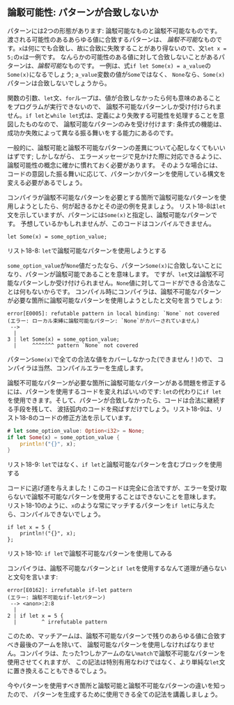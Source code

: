 <!-- ## Refutability: Whether a Pattern Might Fail to Match -->

## 論駁可能性: パターンが合致しないか

<!-- Patterns come in two forms: refutable and irrefutable. Patterns that will match -->
<!-- for any possible value passed are *irrefutable*. An example would be `x` in the -->
<!-- statement `let x = 5;` because `x` matches anything and therefore cannot fail -->
<!-- to match. Patterns that can fail to match for some possible value are -->
<!-- *refutable*. An example would be `Some(x)` in the expression `if let Some(x) = -->
<!-- a_value`; because if the value in `a_value` variable is `None` rather than -->
<!-- `Some`, the `Some(x)` pattern will not match. -->

パターンには2つの形態があります: 論駁可能なものと論駁不可能なものです。渡される可能性のあるあらゆる値に合致するパターンは、
*論駁不可能*なものです。`x`は何にでも合致し、故に合致に失敗することがあり得ないので、文`let x = 5;`の`x`は一例です。
なんらかの可能性のある値に対して合致しないことがあるパターンは、*論駁可能*なものです。
一例は、式`if let Some(x) = a_value`の`Some(x)`になるでしょう; `a_value`変数の値が`Some`ではなく、
`None`なら、`Some(x)`パターンは合致しないでしょうから。

<!-- Function parameters, `let` statements, and `for` loops can only accept -->
<!-- irrefutable patterns, because the program cannot do anything meaningful when -->
<!-- values don’t match. The `if let` and `while let` expressions only accept -->
<!-- refutable patterns, because by definition they’re intended to handle possible -->
<!-- failure: the functionality of a conditional is in its ability to perform -->
<!-- differently depending on success or failure. -->

関数の引数、`let`文、`for`ループは、値が合致しなかったら何も意味のあることをプログラムが実行できないので、
論駁不可能なパターンしか受け付けられません。`if let`と`while let`式は、定義により失敗する可能性を処理することを意図したものなので、
論駁可能なパターンのみを受け付けます: 条件式の機能は、成功か失敗によって異なる振る舞いをする能力にあるのです。

<!-- In general, you shouldn’t have to worry about the distinction between refutable -->
<!-- and irrefutable patterns; however, you do need to be familiar with the concept -->
<!-- of refutability so you can respond when you see it in an error message. In -->
<!-- those cases, you’ll need to change either the pattern or the construct you’re -->
<!-- using the pattern with, depending on the intended behavior of the code. -->

一般的に、論駁可能と論駁不可能なパターンの差異について心配しなくてもいいはずです; しかしながら、
エラーメッセージで見かけた際に対応できるように、論駁可能性の概念に確かに慣れておく必要があります。
そのような場合には、コードの意図した振る舞いに応じて、パターンかパターンを使用している構文を変える必要があるでしょう。

<!-- Let’s look at an example of what happens when we try to use a refutable pattern -->
<!-- where Rust requires an irrefutable pattern and vice versa. Listing 18-8 shows a -->
<!-- `let` statement, but for the pattern we’ve specified `Some(x)`, a refutable -->
<!-- pattern. As you might expect, this code will not compile. -->

コンパイラが論駁不可能なパターンを必要とする箇所で論駁可能なパターンを使用しようとしたら、何が起きるかとその逆の例を見ましょう。
リスト18-8は`let`文を示していますが、パターンには`Some(x)`と指定し、論駁可能なパターンです。
予想しているかもしれませんが、このコードはコンパイルできません。

```rust,ignore
let Some(x) = some_option_value;
```

<!-- <span class="caption">Listing 18-8: Attempting to use a refutable pattern with -->
<!-- `let`</span> -->

<span class="caption">リスト18-8: `let`で論駁可能なパターンを使用しようとする</span>

<!-- If `some_option_value` was a `None` value, it would fail to match the pattern -->
<!-- `Some(x)`, meaning the pattern is refutable. However, the `let` statement can -->
<!-- only accept an irrefutable pattern because there is nothing valid the code can -->
<!-- do with a `None` value. At compile time, Rust will complain that we’ve tried to -->
<!-- use a refutable pattern where an irrefutable pattern is required: -->

`some_option_value`が`None`値だったなら、パターン`Some(x)`に合致しないことになり、パターンが論駁可能であることを意味します。
ですが、`let`文は論駁不可能なパターンしか受け付けられません。`None`値に対してコードができる合法なことは何もないからです。
コンパイル時にコンパイラは、論駁不可能なパターンが必要な箇所に論駁可能なパターンを使用しようとしたと文句を言うでしょう:

```text
error[E0005]: refutable pattern in local binding: `None` not covered
(エラー: ローカル束縛に論駁可能なパターン: `None`がカバーされていません)
 -->
  |
3 | let Some(x) = some_option_value;
  |     ^^^^^^^ pattern `None` not covered
```

<!-- Because we didn’t cover (and couldn’t cover!) every valid value with the -->
<!-- pattern `Some(x)`, Rust rightfully produces a compiler error. -->

パターン`Some(x)`で全ての合法な値をカバーしなかった(できません！)ので、
コンパイラは当然、コンパイルエラーを生成します。

<!-- To fix the problem where we have a refutable pattern where an irrefutable -->
<!-- pattern is needed, we can change the code that uses the pattern: instead of -->
<!-- using `let`, we can use `if let`. Then if the pattern doesn’t match, the code -->
<!-- will just skip the code in the curly brackets, giving it a way to continue -->
<!-- validly. Listing 18-9 shows how to fix the code in Listing 18-8. -->

論駁不可能なパターンが必要な箇所に論駁可能なパターンがある問題を修正するには、パターンを使用するコードを変えればいいのです:
`let`の代わりに`if let`を使用できます。そして、パターンが合致しなかったら、コードは合法に継続する手段を残して、
波括弧内のコードを飛ばすだけでしょう。リスト18-9は、リスト18-8のコードの修正方法を示しています。

```rust
# let some_option_value: Option<i32> = None;
if let Some(x) = some_option_value {
    println!("{}", x);
}
```

<!-- <span class="caption">Listing 18-9: Using `if let` and a block with refutable -->
<!-- patterns instead of `let`</span> -->

<span class="caption">リスト18-9: `let`ではなく、`if let`と論駁可能なパターンを含むブロックを使用する</span>

<!-- We’ve given the code an out! This code is perfectly valid, although it means we -->
<!-- cannot use an irrefutable pattern without receiving an error. If we give `if -->
<!-- let` a pattern that will always match, such as `x`, as shown in Listing 18-10, -->
<!-- it will not compile. -->

コードに逃げ道を与えました！このコードは完全に合法ですが、エラーを受け取らないで論駁不可能なパターンを使用することはできないことを意味します。
リスト18-10のように、`x`のような常にマッチするパターンを`if let`に与えたら、コンパイルできないでしょう。

```rust,ignore
if let x = 5 {
    println!("{}", x);
};
```

<!-- <span class="caption">Listing 18-10: Attempting to use an irrefutable pattern -->
<!-- with `if let`</span> -->

<span class="caption">リスト18-10: `if let`で論駁不可能なパターンを使用してみる</span>

<!-- Rust complains that it doesn’t make sense to use `if let` with an irrefutable -->
<!-- pattern: -->

コンパイラは、論駁不可能なパターンと`if let`を使用するなんて道理が通らないと文句を言います:

```text
error[E0162]: irrefutable if-let pattern
(エラー: 論駁不可能なif-letパターン)
 --> <anon>:2:8
  |
2 | if let x = 5 {
  |        ^ irrefutable pattern
```

<!-- For this reason, match arms must use refutable patterns, except for the last -->
<!-- arm, which should match any remaining values with an irrefutable pattern. Rust -->
<!-- allows us to use an irrefutable pattern in a `match` with only one arm, but -->
<!-- this syntax isn’t particularly useful and could be replaced with a simpler -->
<!-- `let` statement. -->

このため、マッチアームは、論駁不可能なパターンで残りのあらゆる値に合致すべき最後のアームを除いて、
論駁可能なパターンを使用しなければなりません。コンパイラは、たった1つしかアームのない`match`で論駁不可能なパターンを使用させてくれますが、
この記法は特別有用なわけではなく、より単純な`let`文に置き換えることもできるでしょう。

<!-- Now that you know where to use patterns and the difference between refutable -->
<!-- and irrefutable patterns, let’s cover all the syntax we can use to create -->
<!-- patterns. -->

今やパターンを使用すべき箇所と論駁可能と論駁不可能なパターンの違いを知ったので、
パターンを生成するために使用できる全ての記法を講義しましょう。
